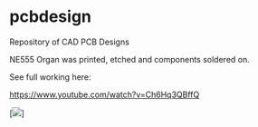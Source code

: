 # pcbdesign
Repository of CAD PCB Designs

NE555 Organ was printed, etched and components soldered on. 

See full working here:

https://www.youtube.com/watch?v=Ch6Hq3QBffQ

[![](https://img.youtube.com/vi/Ch6Hq3QBffQ/0.jpg)]
